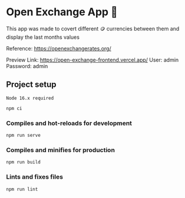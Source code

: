 # Open Exchange App 🚀

This app was made to covert different 🪙 currencies between them and display the last months values

Reference: https://openexchangerates.org/

Preview Link: https://open-exchange-frontend.vercel.app/
User: admin
Password: admin
## Project setup
```
Node 16.x required

npm ci
```

### Compiles and hot-reloads for development
```
npm run serve
```

### Compiles and minifies for production
```
npm run build
```

### Lints and fixes files
```
npm run lint
```
